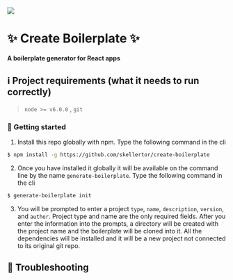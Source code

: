 <img src="https://media.boingboing.net/wp-content/uploads/2015/11/testing.gif" />


# :sparkles: Create Boilerplate :sparkles:

**A boilerplate generator for React apps**

:information_source: Project requirements (what it needs to run correctly)
---
> `node >= v6.0.0` , `git`

### :runner: Getting started

1. Install this repo globally with npm. Type the following command in the cli
```bash
$ npm install -g https://github.com/skellertor/create-boilerplate
```
2. Once you have installed it globally it will be available on the command line by the name `generate-boilerplate`. Type the following command in the cli
```bash
$ generate-boilerplate init
```
3. You will be prompted to enter a project `type`, `name`, `description`, `version`, and `author`. Project type and name are the only
required fields. After you enter the information into the prompts, a directory will be created with the project name and
the boilerplate will be cloned into it. All the dependencies will be installed and it will be a new project not connected
to its original git repo.

## :microscope: Troubleshooting
